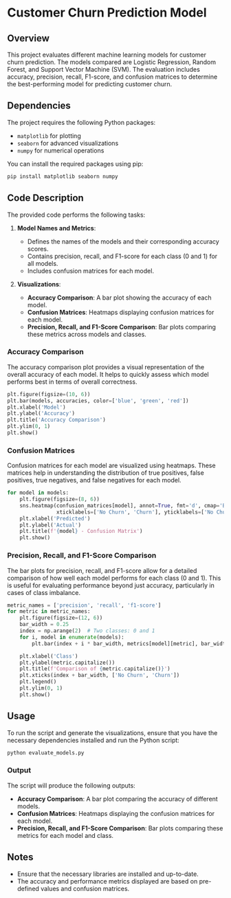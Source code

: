 # Customer Churn Prediction Model

## Overview

This project evaluates different machine learning models for customer churn prediction. The models compared are Logistic Regression, Random Forest, and Support Vector Machine (SVM). The evaluation includes accuracy, precision, recall, F1-score, and confusion matrices to determine the best-performing model for predicting customer churn.

## Dependencies

The project requires the following Python packages:

- `matplotlib` for plotting
- `seaborn` for advanced visualizations
- `numpy` for numerical operations

You can install the required packages using pip:

```bash
pip install matplotlib seaborn numpy
```

## Code Description

The provided code performs the following tasks:

1. **Model Names and Metrics**:
   - Defines the names of the models and their corresponding accuracy scores.
   - Contains precision, recall, and F1-score for each class (0 and 1) for all models.
   - Includes confusion matrices for each model.

2. **Visualizations**:
   - **Accuracy Comparison**: A bar plot showing the accuracy of each model.
   - **Confusion Matrices**: Heatmaps displaying confusion matrices for each model.
   - **Precision, Recall, and F1-Score Comparison**: Bar plots comparing these metrics across models and classes.

### Accuracy Comparison

The accuracy comparison plot provides a visual representation of the overall accuracy of each model. It helps to quickly assess which model performs best in terms of overall correctness.

```python
plt.figure(figsize=(10, 6))
plt.bar(models, accuracies, color=['blue', 'green', 'red'])
plt.xlabel('Model')
plt.ylabel('Accuracy')
plt.title('Accuracy Comparison')
plt.ylim(0, 1)
plt.show()
```

### Confusion Matrices

Confusion matrices for each model are visualized using heatmaps. These matrices help in understanding the distribution of true positives, false positives, true negatives, and false negatives for each model.

```python
for model in models:
    plt.figure(figsize=(8, 6))
    sns.heatmap(confusion_matrices[model], annot=True, fmt='d', cmap='Blues', cbar=False,
                xticklabels=['No Churn', 'Churn'], yticklabels=['No Churn', 'Churn'])
    plt.xlabel('Predicted')
    plt.ylabel('Actual')
    plt.title(f'{model} - Confusion Matrix')
    plt.show()
```

### Precision, Recall, and F1-Score Comparison

The bar plots for precision, recall, and F1-score allow for a detailed comparison of how well each model performs for each class (0 and 1). This is useful for evaluating performance beyond just accuracy, particularly in cases of class imbalance.

```python
metric_names = ['precision', 'recall', 'f1-score']
for metric in metric_names:
    plt.figure(figsize=(12, 6))
    bar_width = 0.25
    index = np.arange(2)  # Two classes: 0 and 1
    for i, model in enumerate(models):
        plt.bar(index + i * bar_width, metrics[model][metric], bar_width, label=model)

    plt.xlabel('Class')
    plt.ylabel(metric.capitalize())
    plt.title(f'Comparison of {metric.capitalize()}')
    plt.xticks(index + bar_width, ['No Churn', 'Churn'])
    plt.legend()
    plt.ylim(0, 1)
    plt.show()
```

## Usage

To run the script and generate the visualizations, ensure that you have the necessary dependencies installed and run the Python script:

```bash
python evaluate_models.py
```

### Output

The script will produce the following outputs:

- **Accuracy Comparison**: A bar plot comparing the accuracy of different models.
- **Confusion Matrices**: Heatmaps displaying the confusion matrices for each model.
- **Precision, Recall, and F1-Score Comparison**: Bar plots comparing these metrics for each model and class.

## Notes

- Ensure that the necessary libraries are installed and up-to-date.
- The accuracy and performance metrics displayed are based on pre-defined values and confusion matrices.

